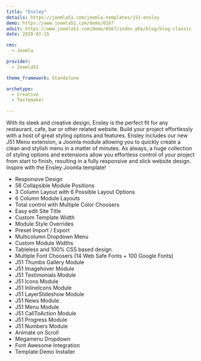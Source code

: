 ```yaml
---
title: "Ensley"
details: https://joomla51.com/joomla-templates/j51-ensley
demo: https://www.joomla51.com/demo/0167
aduit: https://www.joomla51.com/demo/0167/index.php/blog/blog-classic
date: 2020-01-15

cms: 
  - Joomla

provider: 
  - Joomla51

theme_framework: Standalone

archetype:
  - Creative
  - Tastemaker
  
---
```


With its sleek and creative design, Ensley is the perfect fit for any restaurant, cafe, bar or other related website. Build your project effortlessly with a host of great styling options and features. Ensley includes our new J51 Menu extension, a Joomla module allowing you to quickly create a clean and stylish menu in a matter of minutes. As always, a huge collection of styling options and extensions allow you  effortless control of your project from start to finish, resulting in a fully responsive and slick website design. Inspire with the Ensley Joomla template!

* Responsive Design
* 56 Collapsible Module Positions
* 3 Column Layout with 6 Possible Layout Options
* 6 Column Module Layouts
* Total control with Multiple Color Choosers
* Easy edit Site Title
* Custom Template Width
* Module Style Overrides
* Preset Import / Export
* Multicolumn Dropdown Menu
* Custom Module Widths
* Tableless and 100% CSS based design
* Multiple Font Choosers (14 Web Safe Fonts + 100 Google Fonts)
* J51 Thumbs Gallery Module
* J51 Imagehover Module
* J51 Testimonials Module
* J51 Icons Module
* J51 InlineIcons Module
* J51 LayerSlideshow Module
* J51 News Module
* J51 Menu Module
* J51 CallToAction Module
* J51 Progress Module
* J51 Numbers Module
* Animate on Scroll
* Megamenu Dropdown
* Font Awesome Integration
* Template Demo Installer
